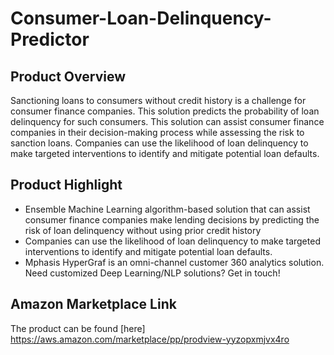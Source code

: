 # Consumer-Loan-Delinquency-Predictor

## Product Overview
Sanctioning loans to consumers without credit history is a challenge for consumer finance companies. This solution predicts the probability of loan delinquency for such consumers. This solution can assist consumer finance companies in their decision-making process while assessing the risk to sanction loans. Companies can use the likelihood of loan delinquency to make targeted interventions to identify and mitigate potential loan defaults.

## Product Highlight
* Ensemble Machine Learning algorithm-based solution that can assist consumer finance companies make lending decisions by predicting the risk of loan delinquency without using prior credit history
* Companies can use the likelihood of loan delinquency to make targeted interventions to identify and mitigate potential loan defaults. 
* Mphasis HyperGraf is an omni-channel customer 360 analytics solution. Need customized Deep Learning/NLP solutions? Get in touch!

## Amazon Marketplace Link
The product can be found [here] <https://aws.amazon.com/marketplace/pp/prodview-yyzopxmjvx4ro>

